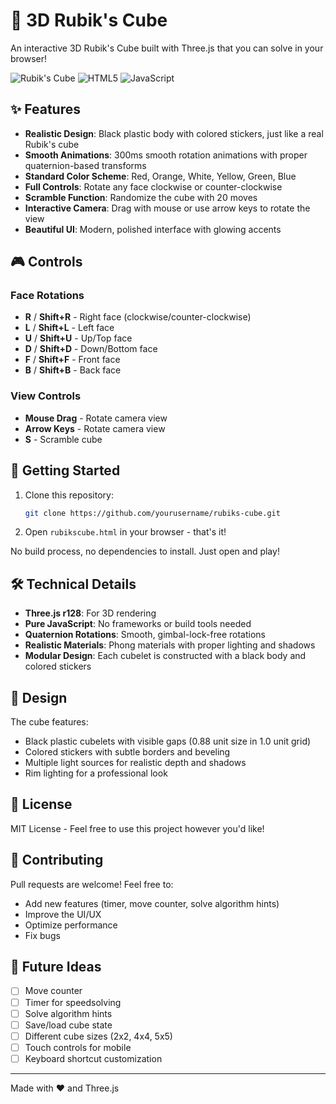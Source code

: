 # 🎲 3D Rubik's Cube

An interactive 3D Rubik's Cube built with Three.js that you can solve in your browser!

![Rubik's Cube](https://img.shields.io/badge/Three.js-r128-blue)
![HTML5](https://img.shields.io/badge/HTML5-E34F26?logo=html5&logoColor=white)
![JavaScript](https://img.shields.io/badge/JavaScript-F7DF1E?logo=javascript&logoColor=black)

## ✨ Features

- **Realistic Design**: Black plastic body with colored stickers, just like a real Rubik's cube
- **Smooth Animations**: 300ms smooth rotation animations with proper quaternion-based transforms
- **Standard Color Scheme**: Red, Orange, White, Yellow, Green, Blue
- **Full Controls**: Rotate any face clockwise or counter-clockwise
- **Scramble Function**: Randomize the cube with 20 moves
- **Interactive Camera**: Drag with mouse or use arrow keys to rotate the view
- **Beautiful UI**: Modern, polished interface with glowing accents

## 🎮 Controls

### Face Rotations
- **R** / **Shift+R** - Right face (clockwise/counter-clockwise)
- **L** / **Shift+L** - Left face
- **U** / **Shift+U** - Up/Top face
- **D** / **Shift+D** - Down/Bottom face
- **F** / **Shift+F** - Front face
- **B** / **Shift+B** - Back face

### View Controls
- **Mouse Drag** - Rotate camera view
- **Arrow Keys** - Rotate camera view
- **S** - Scramble cube

## 🚀 Getting Started

1. Clone this repository:
   ```bash
   git clone https://github.com/yourusername/rubiks-cube.git
   ```

2. Open `rubikscube.html` in your browser - that's it!

No build process, no dependencies to install. Just open and play!

## 🛠️ Technical Details

- **Three.js r128**: For 3D rendering
- **Pure JavaScript**: No frameworks or build tools needed
- **Quaternion Rotations**: Smooth, gimbal-lock-free rotations
- **Realistic Materials**: Phong materials with proper lighting and shadows
- **Modular Design**: Each cubelet is constructed with a black body and colored stickers

## 🎨 Design

The cube features:
- Black plastic cubelets with visible gaps (0.88 unit size in 1.0 unit grid)
- Colored stickers with subtle borders and beveling
- Multiple light sources for realistic depth and shadows
- Rim lighting for a professional look

## 📝 License

MIT License - Feel free to use this project however you'd like!

## 🤝 Contributing

Pull requests are welcome! Feel free to:
- Add new features (timer, move counter, solve algorithm hints)
- Improve the UI/UX
- Optimize performance
- Fix bugs

## 🎯 Future Ideas

- [ ] Move counter
- [ ] Timer for speedsolving
- [ ] Solve algorithm hints
- [ ] Save/load cube state
- [ ] Different cube sizes (2x2, 4x4, 5x5)
- [ ] Touch controls for mobile
- [ ] Keyboard shortcut customization

---

Made with ❤️ and Three.js

